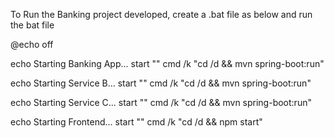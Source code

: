 To Run the Banking project developed, create a .bat file as below and run the bat file

@echo off

echo Starting Banking App...
start "" cmd /k "cd /d <path-to-reporting-services> && mvn spring-boot:run"

echo Starting Service B...
start "" cmd /k "cd /d <path-to-security-operations> && mvn spring-boot:run"

echo Starting Service C...
start "" cmd /k "cd /d <path-to-core-bank-operations> && mvn spring-boot:run"

echo Starting Frontend...
start "" cmd /k "cd /d <path-to-banking-app> && npm start"
